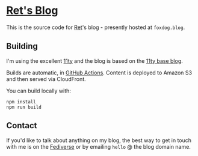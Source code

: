 # [Ret's Blog](https://foxdog.blog/)

This is the source code for [Ret](https://furry.engineer/@ret)'s blog - presently hosted at `foxdog.blog`.

## Building

I'm using the excellent [11ty](https://www.11ty.dev/) and the blog is based on the [11ty base blog](https://github.com/11ty/eleventy-base-blog).

Builds are automatic, in [GitHub Actions](blob/master/.github/workflows/deploy.yml). Content is deployed to Amazon S3 and then served via CloudFront.

You can build locally with:

    npm install
    npm run build

## Contact

If you'd like to talk about anything on my blog, the best way to get in touch with me is on the [Fediverse](https://furry.engineer/@ret) or by emailing `hello` @ the blog domain name.
